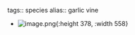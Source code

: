 tags:: species
alias:: garlic vine

- ![image.png](https://peach-geographical-bat-397.mypinata.cloud/ipfs/QmSyQJmjkbwHzQXkTWf9fEfbjiUDRaJdL2PB5m7fmvBqz7){:height 378, :width 558}